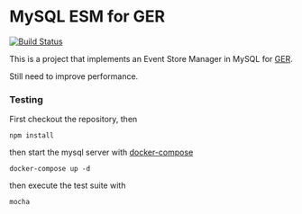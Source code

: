 # MySQL ESM for GER

[![Build Status](https://travis-ci.org/nikashitsa/ger_mysql_esm.svg?branch=master)](https://travis-ci.org/nikashitsa/ger_mysql_esm)

This is a project that implements an Event Store Manager in MySQL for [GER](https://www.npmjs.com/package/ger).

Still need to improve performance.

### Testing

First checkout the repository, then

```
npm install
```

then start the mysql server with [docker-compose](https://docs.docker.com/compose/)

```
docker-compose up -d
```

then execute the test suite with

```
mocha
```
